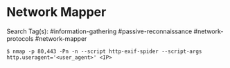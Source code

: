 # Network Mapper

Search Tag(s): #information-gathering #passive-reconnaissance #network-protocols #network-mapper

```
$ nmap -p 80,443 -Pn -n --script http-exif-spider --script-args http.useragent='<user_agent>' <IP>
```